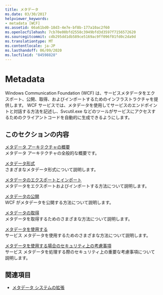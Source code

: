 ```yaml
---
title: メタデータ
ms.date: 03/30/2017
helpviewer_keywords:
- metadata [WCF]
ms.assetid: 66a61bd0-18d3-4e7e-bf8b-177a10ac2f60
ms.openlocfilehash: 7cb70e00bfd2558c3949bfd3d3597f7156572620
ms.sourcegitcommit: cdb295dd1db589ce5169ac9ff096f01fd0c2da9d
ms.translationtype: MT
ms.contentlocale: ja-JP
ms.lasthandoff: 06/09/2020
ms.locfileid: "84598828"
---
```

# <a name="metadata"></a>Metadata
Windows Communication Foundation (WCF) は、サービスメタデータをエクスポート、公開、取得、およびインポートするためのインフラストラクチャを提供します。 WCF サービスでは、メタデータを使用してサービスのエンドポイントと対話する方法を記述し、Svcutil.exe などのツールがサービスにアクセスするためのクライアントコードを自動的に生成できるようにします。  
  
## <a name="in-this-section"></a>このセクションの内容  
 [メタデータ アーキテクチャの概要](metadata-architecture-overview.md)  
 メタデータ アーキテクチャの全般的な概要です。  
  
 [メタデータ形式](metadata-formats.md)  
 さまざまなメタデータ形式について説明します。  
  
 [メタデータのエクスポートとインポート](exporting-and-importing-metadata.md)  
 メタデータをエクスポートおよびインポートする方法について説明します。  
  
 [メタデータの公開](publishing-metadata.md)  
 WCF がメタデータを公開する方法について説明します。  
  
 [メタデータの取得](retrieving-metadata.md)  
 メタデータを取得するためのさまざまな方法について説明します。  
  
 [メタデータを使用する](using-metadata.md)  
 サービス メタデータを使用するためのさまざまな方法について説明します。  
  
 [メタデータを使用する場合のセキュリティ上の考慮事項](security-considerations-with-metadata.md)  
 サービス メタデータを処理する際のセキュリティ上の重要な考慮事項について説明します。  
  
## <a name="see-also"></a>関連項目

- [メタデータ システムの拡張](../extending/extending-the-metadata-system.md)
